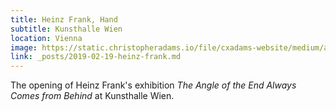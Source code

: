 ```yaml
---
title: Heinz Frank, Hand
subtitle: Kunsthalle Wien
location: Vienna
image: https://static.christopheradams.io/file/cxadams-website/medium/albums/2019/20190219-1912_Vienna_Kunsthalle/20190219-1912_Vienna_Kunsthalle_L1000918-0.jpg
link: _posts/2019-02-19-heinz-frank.md
---
```


The opening of Heinz Frank's exhibition *The Angle of the End Always
Comes from Behind* at Kunsthalle Wien.
